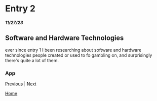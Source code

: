 # Entry 2
##### 11/27/23

## Software and Hardware Technologies

ever since entry 1 I been researching about software and hardware technologies people created or used to fo gambling on, and surprisingly there's quite a lot of them.

### App






[Previous](entry01.md) | [Next](entry03.md)

[Home](../README.md)